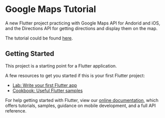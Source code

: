 # Google Maps Tutorial

A new Flutter project practicing with Google Maps API for Andorid and iOS, and the Directions API for getting directions and display them on the map.

The tutorial could be found [here](https://www.youtube.com/watch?v=Zz5hMvgiWmY).

## Getting Started

This project is a starting point for a Flutter application.

A few resources to get you started if this is your first Flutter project:

- [Lab: Write your first Flutter app](https://flutter.dev/docs/get-started/codelab)
- [Cookbook: Useful Flutter samples](https://flutter.dev/docs/cookbook)

For help getting started with Flutter, view our
[online documentation](https://flutter.dev/docs), which offers tutorials,
samples, guidance on mobile development, and a full API reference.
